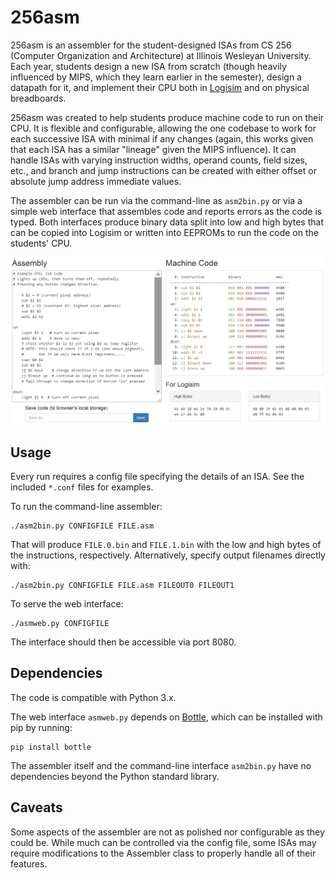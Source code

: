 # 256asm

256asm is an assembler for the student-designed ISAs from  CS 256 (Computer Organization and Architecture) at Illinois Wesleyan University.  Each year, students design a new ISA from scratch (though heavily influenced by MIPS, which they learn earlier in the semester), design a datapath for it, and implement their CPU both in [Logisim](http://www.cburch.com/logisim/) and on physical breadboards.

256asm was created to help students produce machine code to run on their CPU.  It is flexible and configurable, allowing the one codebase to work for each successive ISA with minimal if any changes (again, this works given that each ISA has a similar "lineage" given the MIPS influence).  It can handle ISAs with varying instruction widths, operand counts, field sizes, etc., and branch and jump instructions can be created with either offset or absolute jump address immediate values.

The assembler can be run via the command-line as ``asm2bin.py`` or via a simple web interface that assembles code and reports errors as the code is typed.  Both interfaces produce binary data split into low and high bytes that can be copied into Logisim or written into EEPROMs to run the code on the students' CPU.

![asmweb screenshot](docs/asmweb_screenshot.png?raw=true)

## Usage

Every run requires a config file specifying the details of an ISA.  See the included ``*.conf`` files for examples.

To run the command-line assembler:

    ./asm2bin.py CONFIGFILE FILE.asm

That will produce ``FILE.0.bin`` and ``FILE.1.bin`` with the low and high bytes of the instructions, respectively.  Alternatively, specify output filenames directly with:

    ./asm2bin.py CONFIGFILE FILE.asm FILEOUT0 FILEOUT1

To serve the web interface:

    ./asmweb.py CONFIGFILE

The interface should then be accessible via port 8080.

## Dependencies

The code is compatible with Python 3.x.

The web interface ``asmweb.py`` depends on [Bottle](https://bottlepy.org/), which can be installed with pip by running:

    pip install bottle

The assembler itself and the command-line interface ``asm2bin.py`` have no dependencies beyond the Python standard library.

## Caveats

Some aspects of the assembler are not as polished nor configurable as they could be.  While much can be controlled via the config file, some ISAs may require modifications to the Assembler class to properly handle all of their features.
